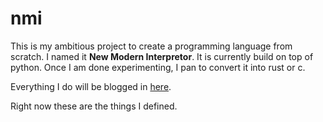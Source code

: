 # nmi

This is my ambitious project to create a programming language from scratch. I named it <b>New Modern Interpretor</b>. It is currently build on top of python. Once I am done experimenting, I pan to  convert it into rust or c. 

Everything I do will be blogged in [here](https://medium.com).

Right now these are the things I defined.


